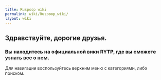 ```yaml
---
title: Ruspoop wiki
permalink: wiki/Ruspoop_wiki/
layout: wiki
---
```


## **Здравствуйте, дорогие друзья.**

### Вы находитесь на официальной вики RYTP, где вы сможете узнать все о нем.

Для навигации воспользуйтесь верхним меню с категориями, либо поиском.
